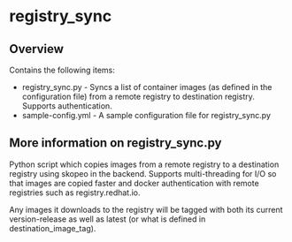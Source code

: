 # registry_sync
## Overview
Contains the following items:
* registry_sync.py - Syncs a list of container images (as defined in the configuration file) from a remote registry to destination registry. Supports authentication.
* sample-config.yml - A sample configuration file for registry_sync.py

## More information on registry_sync.py
Python script which copies images from a remote registry to a destination registry using skopeo in the backend. Supports multi-threading for I/O so that images are copied faster and docker authentication with remote registries such as registry.redhat.io.

Any images it downloads to the registry will be tagged with both its current version-release as well as latest (or what is defined in destination_image_tag).
